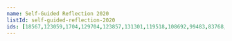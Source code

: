 ```yaml
---
name: Self-Guided Reflection 2020
listId: self-guided-reflection-2020
ids: [18567,123059,1704,129704,123857,131301,119518,108692,99483,83768,115816,7507,66747,126818,127013,70154,4160,26281,135973,45277,106567,25797,27652,27389,5825,45334,3885,79936,45328,56200,128386,4194,43460,100865,11941,128365,129818,129833,127095,118547,67142,117417,109261,126157,125828,125779,7532,128431,83824,83820,83793,43506,83755,83757,83756,83766,83761,83762,83763,83764,83765,83752,83758,83754,83767,83771,83772,83769,83775,83770,83774,83760,83768,83783,83780,83779,83776,83777,83778,83781,83759,83753,83786,83785,83788,83787,83784,83773,83782,83790,83789,83802,83800,83798,83799,83797,83801,83794,83795,83796,83808,83805,83804,83810,83806,83809,83803,83807,83811,83816,83818,83812,83814,83813,83815,83817,83819,83791,83828,83826,83825,83827,83821,83822,83823,83792]
---
```


